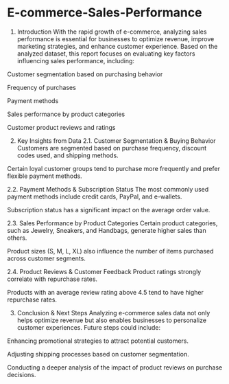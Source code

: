 # E-commerce-Sales-Performance
1. Introduction
With the rapid growth of e-commerce, analyzing sales performance is essential for businesses to optimize revenue, improve marketing strategies, and enhance customer experience. Based on the analyzed dataset, this report focuses on evaluating key factors influencing sales performance, including:

Customer segmentation based on purchasing behavior

Frequency of purchases

Payment methods

Sales performance by product categories

Customer product reviews and ratings

2. Key Insights from Data
2.1. Customer Segmentation & Buying Behavior
Customers are segmented based on purchase frequency, discount codes used, and shipping methods.

Certain loyal customer groups tend to purchase more frequently and prefer flexible payment methods.

2.2. Payment Methods & Subscription Status
The most commonly used payment methods include credit cards, PayPal, and e-wallets.

Subscription status has a significant impact on the average order value.

2.3. Sales Performance by Product Categories
Certain product categories, such as Jewelry, Sneakers, and Handbags, generate higher sales than others.

Product sizes (S, M, L, XL) also influence the number of items purchased across customer segments.

2.4. Product Reviews & Customer Feedback
Product ratings strongly correlate with repurchase rates.

Products with an average review rating above 4.5 tend to have higher repurchase rates.

3. Conclusion & Next Steps
Analyzing e-commerce sales data not only helps optimize revenue but also enables businesses to personalize customer experiences. Future steps could include:

Enhancing promotional strategies to attract potential customers.

Adjusting shipping processes based on customer segmentation.

Conducting a deeper analysis of the impact of product reviews on purchase decisions.
